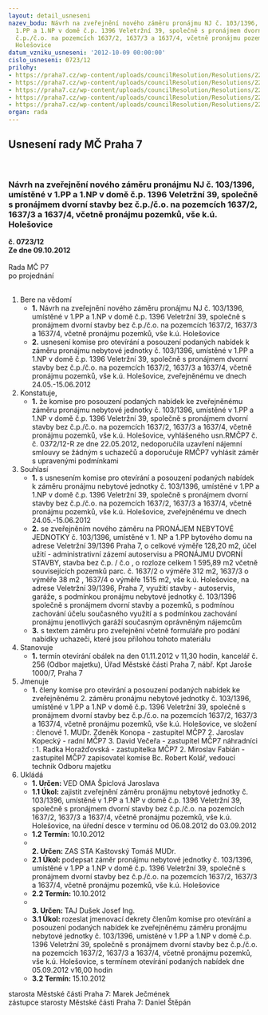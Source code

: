 ```yaml
---
layout: detail_usneseni
nazev_bodu: Návrh na zveřejnění nového záměru pronájmu NJ č. 103/1396, umístěné v
  1.PP a 1.NP v domě č.p. 1396 Veletržní 39, společně s pronájmem dvorní stavby bez
  č.p./č.o. na pozemcích 1637/2, 1637/3 a 1637/4, včetně pronájmu pozemků, vše k.ú.
  Holešovice
datum_vzniku_usneseni: '2012-10-09 00:00:00'
cislo_usneseni: 0723/12
prilohy:
- https://praha7.cz/wp-content/uploads/councilResolution/Resolutions/22467/52-12-priloha_2.pdf
- https://praha7.cz/wp-content/uploads/councilResolution/Resolutions/22467/52-12-priloha_3.doc
- https://praha7.cz/wp-content/uploads/councilResolution/Resolutions/22467/52-12-priloha_4.doc
- https://praha7.cz/wp-content/uploads/councilResolution/Resolutions/22467/52-12-priloha_5.pdf
- https://praha7.cz/wp-content/uploads/councilResolution/Resolutions/22467/52-12-priloha_6.doc
organ: rada
---
```

<div id="ucUsn_pList" class="usn">
	<span><h2>Usnesení rady MČ Praha 7 </h2>
<br></span><div class="standBody">
<span><h3>Návrh na zveřejnění nového záměru pronájmu NJ č. 103/1396, umístěné v 1.PP a 1.NP v domě č.p. 1396 Veletržní 39, společně s pronájmem dvorní stavby bez č.p./č.o. na pozemcích 1637/2, 1637/3 a 1637/4, včetně pronájmu pozemků, vše k.ú. Holešovice</h3></span><div class="center">
		<strong>č. 0723/12</strong><br>
	</div>
<div class="center">
		<strong>Ze dne 09.10.2012</strong><br><br>
	</div>Rada MČ P7<br> po projednání<br><br><ol>
<li>Bere na vědomí<ul>
<li>
<strong>1.</strong> Návrh na zveřejnění nového záměru pronájmu NJ č. 103/1396, umístěné v 1.PP a 1.NP v domě č.p. 1396 Veletržní 39, společně s pronájmem dvorní stavby bez č.p./č.o. na pozemcích 1637/2, 1637/3 a 1637/4, včetně pronájmu pozemků, vše k.ú. Holešovice</li>
<li>
<strong>2.</strong> usnesení komise pro otevírání a posouzení podaných nabídek k záměru  pronájmu nebytové jednotky č. 103/1396, umístěné v 1.PP a 1.NP v domě č.p. 1396 Veletržní 39, společně s pronájmem dvorní stavby bez č.p./č.o. na pozemcích 1637/2, 1637/3 a 1637/4, včetně pronájmu pozemků, vše k.ú. Holešovice, zveřejněnému ve dnech 24.05.-15.06.2012</li>
</ul>
</li>
<li>Konstatuje,<ul><li>
<strong>1.</strong> že komise pro posouzení podaných nabídek ke zveřejněnému záměru pronájmu nebytové jednotky č. 103/1396, umístěné v 1.PP a 1.NP v domě č.p. 1396 Veletržní 39, společně s pronájmem dvorní stavby bez č.p./č.o. na pozemcích 1637/2, 1637/3 a 1637/4, včetně pronájmu pozemků, vše k.ú. Holešovice, vyhlášeného usn.RMČP7 č. č. 0372/12-R ze dne 22.05.2012, nedoporučila uzavření nájemní smlouvy se žádným s uchazečů a doporučuje RMČP7 vyhlásit záměr s upravenými podmínkami</li></ul>
</li>
<li>Souhlasí<ul>
<li>
<strong>1.</strong> s usnesením komise pro otevírání a posouzení podaných nabídek k záměru  pronájmu nebytové jednotky č. 103/1396, umístěné v 1.PP a 1.NP v domě č.p. 1396 Veletržní 39, společně s pronájmem dvorní stavby bez č.p./č.o. na pozemcích 1637/2, 1637/3 a 1637/4, včetně pronájmu pozemků, vše k.ú. Holešovice, zveřejněnému ve dnech 24.05.-15.06.2012</li>
<li>
<strong>2.</strong> se zveřejněním  nového záměru na PRONÁJEM NEBYTOVÉ JEDNOTKY č. 103/1396, umístěné v 1. NP a  1.PP  bytového domu na adrese Veletržní 39/1396 Praha 7, o celkové výměře 128,20 m2, účel užití - administrativní zázemí autoservisu a PRONÁJMU DVORNÍ STAVBY, stavba bez č.p. / č.o , o rozloze celkem 1 595,89 m2 včetně souvisejících pozemků  parc. č. 1637/2 o výměře 312 m2, 1637/3 o výměře 38 m2 , 1637/4 o výměře 1515 m2, vše k.ú. Holešovice, na adrese Veletržní 39/1396, Praha 7, využití stavby -  autoservis, garáže, s podmínkou pronájmu nebytové jednotky č. 103/1396 společně s pronájmem dvorní stavby a pozemků, s podmínou zachování účelu současného využití a s podmínkou zachování pronájmu jenotlivých garáží současným oprávněným nájemcům</li>
<li>
<strong>3.</strong> s textem záměru pro zveřejnění včetně formuláře pro podání nabídky uchazeči, které jsou přílohou tohoto materiálu</li>
</ul>
</li>
<li>Stanovuje<ul><li>
<strong>1.</strong> termín otevírání obálek na den 01.11.2012 v 11,30 hodin, kancelář č. 256 (Odbor majetku), Úřad Městské části Praha 7, nábř. Kpt Jaroše 1000/7, Praha 7</li></ul>
</li>
<li>Jmenuje<ul><li>
<strong>1.</strong> členy komise pro otevírání a posouzení podaných nabídek ke zveřejněnému 2. záměru  pronájmu nebytové jednotky č. 103/1396, umístěné v 1.PP a 1.NP v domě č.p. 1396 Veletržní 39, společně s pronájmem dvorní stavby bez č.p./č.o. na pozemcích 1637/2, 1637/3 a 1637/4, včetně pronájmu pozemků, vše k.ú. Holešovice, ve složení :                                                                                                                    členové                                                                                                                         1. MUDr. Zdeněk Konopa - zastupitel MČP7                                                                2. Jaroslav Kopecký - radní MČP7                                                                                   3. David Večeřa  - zastupitel MČP7                                                          náhradníci :                                                                                                                     1. Radka Horažďovská - zastupitelka MČP7                                                             2. Miroslav Fabián - zastupitel MČP7                                                              zapisovatel komise Bc. Robert Kolář, vedoucí technik Odboru majetku</li></ul>
</li>
<li>Ukládá<ul>
<li>
<strong>1. Určen: </strong>VED OMA Špiclová Jaroslava</li>
<li>
<strong>1.1 Úkol: </strong>zajistit zveřejnění záměru pronájmu nebytové jednotky č. 103/1396,  umístěné v 1.PP a 1.NP v domě č.p. 1396 Veletržní 39, společně s pronájmem dvorní stavby bez č.p./č.o. na pozemcích 1637/2, 1637/3 a 1637/4, včetně pronájmu pozemků, vše k.ú. Holešovice,  na úřední desce v termínu od 06.08.2012 do 03.09.2012</li>
<li>
<strong>1.2 Termín: </strong>10.10.2012</li>
<li>
<strong><br>2. Určen: </strong>ZAS STA Kaštovský Tomáš MUDr.</li>
<li>
<strong>2.1 Úkol: </strong>podepsat  záměr pronájmu nebytové jednotky  č. 103/1396, umístěné v 1.PP a 1.NP v domě č.p. 1396 Veletržní 39, společně s pronájmem dvorní stavby bez č.p./č.o. na pozemcích 1637/2, 1637/3 a 1637/4, včetně pronájmu pozemků, vše k.ú. Holešovice</li>
<li>
<strong>2.2 Termín: </strong>10.10.2012</li>
<li>
<strong><br>3. Určen: </strong>TAJ Dušek Josef Ing.</li>
<li>
<strong>3.1 Úkol: </strong>rozeslat jmenovací dekrety členům komise pro otevírání a posouzení podaných nabídek ke zveřejněnému záměru  pronájmu nebytové jednotky  č. 103/1396, umístěné v 1.PP a 1.NP v domě č.p. 1396 Veletržní 39, společně s pronájmem dvorní stavby bez č.p./č.o. na pozemcích 1637/2, 1637/3 a 1637/4, včetně pronájmu pozemků, vše k.ú. Holešovice, s termínem otevírání podaných nabídek dne 05.09.2012 v16,00 hodin</li>
<li>
<strong>3.2 Termín: </strong>15.10.2012</li>
</ul>
</li>
</ol>starosta Městské části Praha 7: Marek Ječmének<br>zástupce starosty Městské části Praha 7: Daniel Štěpán 
</div>
</div>